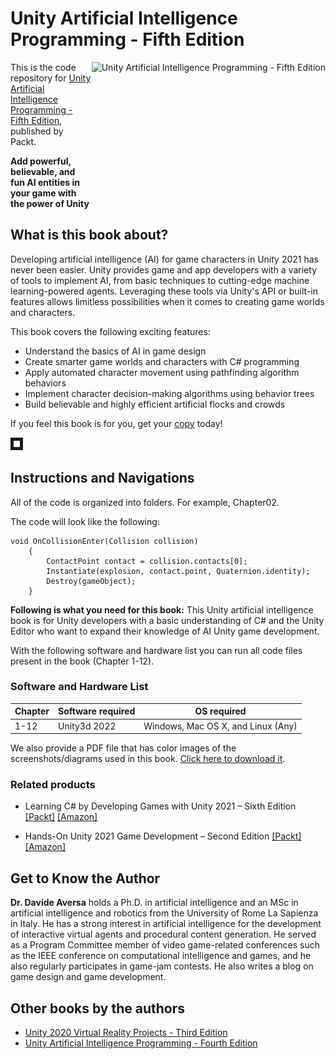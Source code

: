 # Unity Artificial Intelligence Programming - Fifth Edition

<a href="https://www.packtpub.com/product/unity-artificial-intelligence-programming-fifth-edition/9781803238531"><img src="https://static.packt-cdn.com/products/9781803238531/cover/smaller" alt="Unity Artificial Intelligence Programming - Fifth Edition" height="256px" align="right"></a>

This is the code repository for [Unity Artificial Intelligence Programming - Fifth Edition](https://www.packtpub.com/product/unity-artificial-intelligence-programming-fifth-edition/9781803238531), published by Packt.

**Add powerful, believable, and fun AI entities in your game with the power of Unity**

## What is this book about?
Developing artificial intelligence (AI) for game characters in Unity 2021 has never been easier. Unity provides game and app developers with a variety of tools to implement AI, from basic techniques to cutting-edge machine learning-powered agents. Leveraging these tools via Unity's API or built-in features allows limitless possibilities when it comes to creating game worlds and characters.

This book covers the following exciting features: 
* Understand the basics of AI in game design
* Create smarter game worlds and characters with C# programming
* Apply automated character movement using pathfinding algorithm behaviors
* Implement character decision-making algorithms using behavior trees
* Build believable and highly efficient artificial flocks and crowds

If you feel this book is for you, get your [copy](https://www.amazon.com/dp/1803238534) today!

<a href="https://www.packtpub.com/?utm_source=github&utm_medium=banner&utm_campaign=GitHubBanner"><img src="https://raw.githubusercontent.com/PacktPublishing/GitHub/master/GitHub.png" 
alt="https://www.packtpub.com/" border="5" /></a>


## Instructions and Navigations
All of the code is organized into folders. For example, Chapter02.

The code will look like the following:
```
void OnCollisionEnter(Collision collision)
    {
        ContactPoint contact = collision.contacts[0];
        Instantiate(explosion, contact.point, Quaternion.identity);
        Destroy(gameObject);
    }
```

**Following is what you need for this book:**
This Unity artificial intelligence book is for Unity developers with a basic understanding of C# and the Unity Editor who want to expand their knowledge of AI Unity game development.

With the following software and hardware list you can run all code files present in the book (Chapter 1-12).
### Software and Hardware List

| Chapter  | Software required                   | OS required                        |
| -------- | ------------------------------------| -----------------------------------|
| 1-12       | Unity3d 2022                   | Windows, Mac OS X, and Linux (Any) |


We also provide a PDF file that has color images of the screenshots/diagrams used in this book. [Click here to download it](https://static.packt-cdn.com/downloads/9781803238531_ColorImages.pdf).


### Related products <Other books you may enjoy>
* Learning C# by Developing Games with Unity 2021 – Sixth Edition [[Packt]](https://www.packtpub.com/product/learning-c-by-developing-games-with-unity-2021-sixth-edition/9781801813945) [[Amazon]](https://www.amazon.com/dp/1801813949)

* Hands-On Unity 2021 Game Development – Second Edition [[Packt]](https://www.packtpub.com/product/hands-on-unity-2021-game-development-second-edition/9781801071482) [[Amazon]](https://www.amazon.com/dp/1801071489)

## Get to Know the Author
**Dr. Davide Aversa**
holds a Ph.D. in artificial intelligence and an MSc in artificial intelligence and robotics from the University of Rome La Sapienza in Italy. He has a strong interest in artificial intelligence for the development of interactive virtual agents and procedural content generation. He served as a Program Committee member of video game-related conferences such as the IEEE conference on computational intelligence and games, and he also regularly participates in game-jam contests. He also writes a blog on game design and game development.


## Other books by the authors
* [Unity 2020 Virtual Reality Projects - Third Edition](https://www.packtpub.com/product/unity-2020-virtual-reality-projects-third-edition/9781839217333)
* [Unity Artificial Intelligence Programming - Fourth Edition](https://www.packtpub.com/product/unity-artificial-intelligence-programming-fourth-edition/9781789533910)



